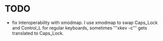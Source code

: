 TODO
====

- fix interoperability with xmodmap. I use xmodmap to swap Caps_Lock and Control_L for regular keyboards,  sometimes '''xkev -c''' gets translated to Caps_Lock.
